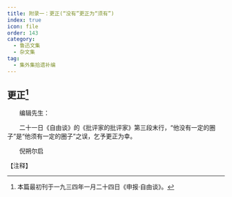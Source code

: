 ```yaml
---
title: 附录一：更正(“没有”更正为“须有”)
index: true
icon: file
order: 143
category:
  - 鲁迅文集
  - 杂文集
tag:  
  - 集外集拾遗补编
---
```


## 更正[^①]

　　编辑先生：

　　二十一日《自由谈》的《批评家的批评家》第三段末行，“他没有一定的圈子”是“他须有一定的圈子”之误，乞予更正为幸。

　　倪朔尔启

【注释】

[^①]:本篇最初刊于一九三四年一月二十四日《申报·自由谈》。
